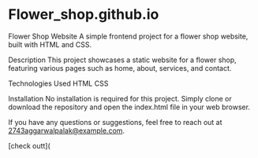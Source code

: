# Flower_shop.github.io

Flower Shop Website
A simple frontend project for a flower shop website, built with HTML and CSS.

Description
This project showcases a static website for a flower shop, featuring various pages such as home, about, services, and contact.

Technologies Used
HTML
CSS

Installation
No installation is required for this project. Simply clone or download the repository and open the index.html file in your web browser.


If you have any questions or suggestions, feel free to reach out at 2743aggarwalpalak@example.com.

[check outt](







